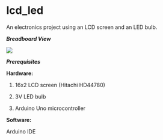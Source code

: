 # lcd_led
An electronics project using an LCD screen and an LED bulb.

<b><i>Breadboard View</i></b>

<img src="https://cloud.githubusercontent.com/assets/29173873/26777552/45a917a8-49fb-11e7-81f2-89a533902385.png">
</img>

<b><i>Prerequisites</i></b>

<b>Hardware:</b>

1. 16x2 LCD screen (Hitachi HD44780) 
      
2. 3V LED bulb
      
3. Arduino Uno microcontroller

<b>Software:</b>

Arduino IDE
     
